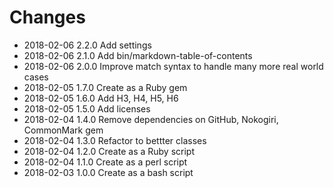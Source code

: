 # Changes

* 2018-02-06 2.2.0 Add settings
* 2018-02-06 2.1.0 Add bin/markdown-table-of-contents
* 2018-02-06 2.0.0 Improve match syntax to handle many more real world cases
* 2018-02-05 1.7.0 Create as a Ruby gem
* 2018-02-05 1.6.0 Add H3, H4, H5, H6
* 2018-02-05 1.5.0 Add licenses
* 2018-02-04 1.4.0 Remove dependencies on GitHub, Nokogiri, CommonMark gem
* 2018-02-04 1.3.0 Refactor to bettter classes
* 2018-02-04 1.2.0 Create as a Ruby script
* 2018-02-04 1.1.0 Create as a perl script
* 2018-02-03 1.0.0 Create as a bash script
